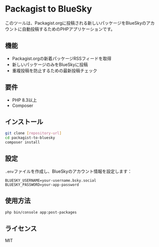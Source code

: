# Packagist to BlueSky

このツールは、Packagist.orgに投稿される新しいパッケージをBlueSkyのアカウントに自動投稿するためのPHPアプリケーションです。

## 機能

- Packagist.orgの新着パッケージRSSフィードを取得
- 新しいパッケージのみをBlueSkyに投稿
- 重複投稿を防止するための最新投稿チェック

## 要件

- PHP 8.3以上
- Composer

## インストール

```bash
git clone [repository-url]
cd packagist-to-bluesky
composer install
```

## 設定

`.env`ファイルを作成し、BlueSkyのアカウント情報を設定します：

```
BLUESKY_USERNAME=your-username.bsky.social
BLUESKY_PASSWORD=your-app-password
```

## 使用方法

```bash
php bin/console app:post-packages
```

## ライセンス

MIT
